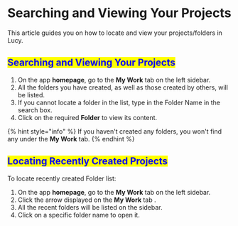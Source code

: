 # Searching and Viewing Your Projects

This article guides you on how to locate and view your projects/folders in Lucy.

## <mark style="color:blue;">Searching and Viewing Your Projects</mark>

1. On the app **homepage**, go to the **My Work** tab on the left sidebar.
2. All the folders you have created, as well as those created by others, will be listed.
3. If you cannot locate a folder in the list, type in the Folder Name in the search box.
4. Click on the required **Folder** to view its content.

{% hint style="info" %}
If you haven't created any folders, you won't find any under the **My Work** tab.
{% endhint %}

## <mark style="color:blue;">Locating Recently Created Projects</mark>

To locate recently created Folder list:

1. On the app **homepage**, go to the **My Work** tab on the left sidebar.
2. Click the arrow displayed on the **My Work** tab .
3. All the recent folders will be listed on the sidebar.
4. Click on a specific folder name to open it.
